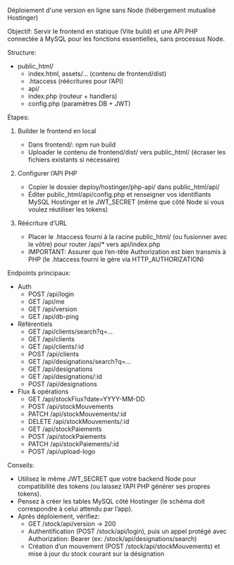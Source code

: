Déploiement d'une version en ligne sans Node (hébergement mutualisé Hostinger)

Objectif: Servir le frontend en statique (Vite build) et une API PHP connectée à MySQL pour les fonctions essentielles, sans processus Node.

Structure:
- public_html/
  - index.html, assets/... (contenu de frontend/dist)
  - .htaccess (réécritures pour l’API)
   - api/
    - index.php (routeur + handlers)
    - config.php (paramètres DB + JWT)

Étapes:
1) Builder le frontend en local
   - Dans frontend/: npm run build
   - Uploader le contenu de frontend/dist/ vers public_html/ (écraser les fichiers existants si nécessaire)

2) Configurer l’API PHP
   - Copier le dossier deploy/hostinger/php-api/ dans public_html/api/
   - Éditer public_html/api/config.php et renseigner vos identifiants MySQL Hostinger et le JWT_SECRET (même que côté Node si vous voulez réutiliser les tokens)

3) Réécriture d’URL
   - Placer le .htaccess fourni à la racine public_html/ (ou fusionner avec le vôtre) pour router /api/* vers api/index.php
   - IMPORTANT: Assurer que l’en-tête Authorization est bien transmis à PHP (le .htaccess fourni le gère via HTTP_AUTHORIZATION)

Endpoints principaux:
- Auth
   - POST /api/login
   - GET  /api/me
   - GET  /api/version
   - GET  /api/db-ping
- Référentiels
   - GET  /api/clients/search?q=...
   - GET  /api/clients
   - GET  /api/clients/:id
   - POST /api/clients
   - GET  /api/designations/search?q=...
   - GET  /api/designations
   - GET  /api/designations/:id
   - POST /api/designations
- Flux & opérations
   - GET  /api/stockFlux?date=YYYY-MM-DD
   - POST /api/stockMouvements
   - PATCH /api/stockMouvements/:id
   - DELETE /api/stockMouvements/:id
   - GET  /api/stockPaiements
   - POST /api/stockPaiements
   - PATCH /api/stockPaiements/:id
   - POST /api/upload-logo

Conseils:
- Utilisez le même JWT_SECRET que votre backend Node pour compatibilité des tokens (ou laissez l’API PHP générer ses propres tokens).
- Pensez à créer les tables MySQL côté Hostinger (le schéma doit correspondre à celui attendu par l’app).
- Après déploiement, vérifiez:
   - GET /stock/api/version → 200
   - Authentification (POST /stock/api/login), puis un appel protégé avec Authorization: Bearer <token> (ex: /stock/api/designations/search)
   - Création d’un mouvement (POST /stock/api/stockMouvements) et mise à jour du stock courant sur la désignation
